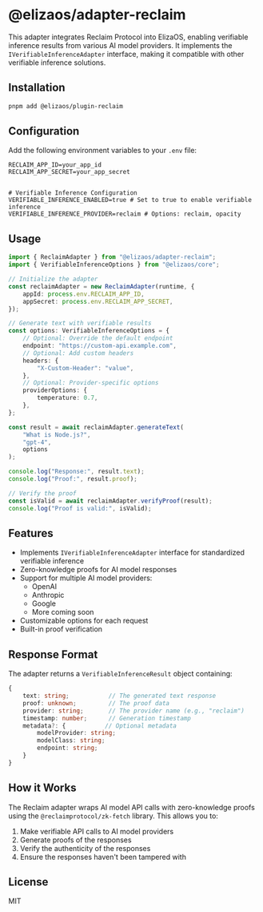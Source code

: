 # @elizaos/adapter-reclaim

This adapter integrates Reclaim Protocol into ElizaOS, enabling verifiable inference results from various AI model providers. It implements the `IVerifiableInferenceAdapter` interface, making it compatible with other verifiable inference solutions.

## Installation

```bash
pnpm add @elizaos/plugin-reclaim
```

## Configuration

Add the following environment variables to your `.env` file:

```env
RECLAIM_APP_ID=your_app_id
RECLAIM_APP_SECRET=your_app_secret


# Verifiable Inference Configuration
VERIFIABLE_INFERENCE_ENABLED=true # Set to true to enable verifiable inference
VERIFIABLE_INFERENCE_PROVIDER=reclaim # Options: reclaim, opacity
```

## Usage

```typescript
import { ReclaimAdapter } from "@elizaos/adapter-reclaim";
import { VerifiableInferenceOptions } from "@elizaos/core";

// Initialize the adapter
const reclaimAdapter = new ReclaimAdapter(runtime, {
    appId: process.env.RECLAIM_APP_ID,
    appSecret: process.env.RECLAIM_APP_SECRET,
});

// Generate text with verifiable results
const options: VerifiableInferenceOptions = {
    // Optional: Override the default endpoint
    endpoint: "https://custom-api.example.com",
    // Optional: Add custom headers
    headers: {
        "X-Custom-Header": "value",
    },
    // Optional: Provider-specific options
    providerOptions: {
        temperature: 0.7,
    },
};

const result = await reclaimAdapter.generateText(
    "What is Node.js?",
    "gpt-4",
    options
);

console.log("Response:", result.text);
console.log("Proof:", result.proof);

// Verify the proof
const isValid = await reclaimAdapter.verifyProof(result);
console.log("Proof is valid:", isValid);
```

## Features

- Implements `IVerifiableInferenceAdapter` interface for standardized verifiable inference
- Zero-knowledge proofs for AI model responses
- Support for multiple AI model providers:
    - OpenAI
    - Anthropic
    - Google
    - More coming soon
- Customizable options for each request
- Built-in proof verification

## Response Format

The adapter returns a `VerifiableInferenceResult` object containing:

```typescript
{
    text: string;           // The generated text response
    proof: unknown;         // The proof data
    provider: string;       // The provider name (e.g., "reclaim")
    timestamp: number;      // Generation timestamp
    metadata?: {           // Optional metadata
        modelProvider: string;
        modelClass: string;
        endpoint: string;
    }
}
```

## How it Works

The Reclaim adapter wraps AI model API calls with zero-knowledge proofs using the `@reclaimprotocol/zk-fetch` library. This allows you to:

1. Make verifiable API calls to AI model providers
2. Generate proofs of the responses
3. Verify the authenticity of the responses
4. Ensure the responses haven't been tampered with

## License

MIT
